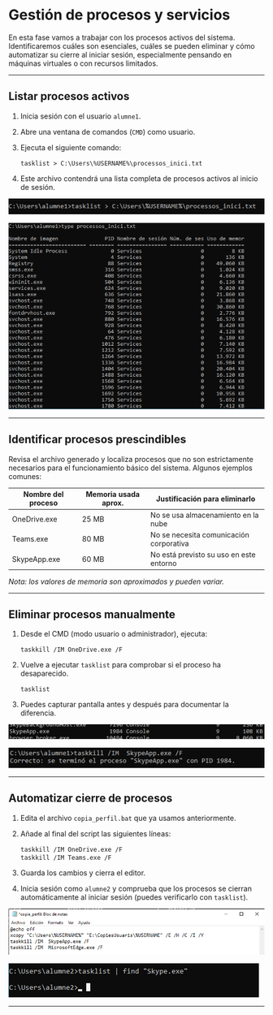 # __Gestión de procesos y servicios__

En esta fase vamos a trabajar con los procesos activos del sistema. Identificaremos cuáles son esenciales, cuáles se pueden eliminar y cómo automatizar su cierre al iniciar sesión, especialmente pensando en máquinas virtuales o con recursos limitados.

---

## __Listar procesos activos__

1. Inicia sesión con el usuario `alumne1`.
2. Abre una ventana de comandos (`CMD`) como usuario.
3. Ejecuta el siguiente comando:

   ```
   tasklist > C:\Users\%USERNAME%\processos_inici.txt
   ```

4. Este archivo contendrá una lista completa de procesos activos al inicio de sesión.

![procesos](./img/procesos/procesos1.png)

![procesos](./img/procesos/procesos2.png)

---
## __Identificar procesos prescindibles__

Revisa el archivo generado y localiza procesos que no son estrictamente necesarios para el funcionamiento básico del sistema. Algunos ejemplos comunes:

| Nombre del proceso   | Memoria usada aprox. | Justificación para eliminarlo              |
|----------------------|----------------------|--------------------------------------------|
| OneDrive.exe         | 25 MB                | No se usa almacenamiento en la nube        |
| Teams.exe            | 80 MB                | No se necesita comunicación corporativa    |
| SkypeApp.exe         | 60 MB                | No está previsto su uso en este entorno    |

*Nota: los valores de memoria son aproximados y pueden variar.*

---

## __Eliminar procesos manualmente__

1. Desde el CMD (modo usuario o administrador), ejecuta:

   ```
   taskkill /IM OneDrive.exe /F
   ```

2. Vuelve a ejecutar `tasklist` para comprobar si el proceso ha desaparecido.

   ```
   tasklist
   ```

3. Puedes capturar pantalla antes y después para documentar la diferencia.

![procesos](./img/procesos/procesos3.png)

![procesos](./img/procesos/procesos4.png)

---
## __Automatizar cierre de procesos__

1. Edita el archivo `copia_perfil.bat` que ya usamos anteriormente.
2. Añade al final del script las siguientes líneas:

   ```
   taskkill /IM OneDrive.exe /F
   taskkill /IM Teams.exe /F
   ```

3. Guarda los cambios y cierra el editor.

4. Inicia sesión como `alumne2` y comprueba que los procesos se cierran automáticamente al iniciar sesión (puedes verificarlo con `tasklist`).

![procesos](./img/procesos/procesos5.png)

![procesos](./img/procesos/procesos6.png)

---
